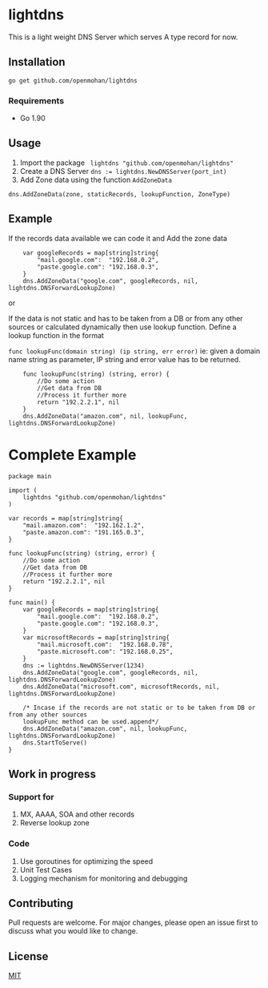 # lightdns

This is a light weight DNS Server which serves A type record for now.

## Installation
`go get github.com/openmohan/lightdns`

### Requirements
* Go 1.90

## Usage
1. Import the package `	lightdns "github.com/openmohan/lightdns"`
2. Create a DNS Server `dns := lightdns.NewDNSServer(port_int)`
3. Add Zone data using the function `AddZoneData`

```dns.AddZoneData(zone, staticRecords, lookupFunction, ZoneType)```

## Example
If the records data available we can code it and Add the zone data
```	
	var googleRecords = map[string]string{
		"mail.google.com":  "192.168.0.2",
		"paste.google.com": "192.168.0.3",
	}
	dns.AddZoneData("google.com", googleRecords, nil, lightdns.DNSForwardLookupZone)
```

or
 
If the data is not static and has to be taken from a DB or from any other sources or calculated dynamically then use lookup function.
Define a lookup function in the format 

`func lookupFunc(domain string) (ip string, err error)` ie: given a domain name string as parameter, IP string and error value has to be returned.
```
	func lookupFunc(string) (string, error) {
		//Do some action
		//Get data from DB
		//Process it further more
		return "192.2.2.1", nil
	}
	dns.AddZoneData("amazon.com", nil, lookupFunc, lightdns.DNSForwardLookupZone)
```


# Complete Example
```
package main

import (
	lightdns "github.com/openmohan/lightdns"
)

var records = map[string]string{
	"mail.amazon.com":  "192.162.1.2",
	"paste.amazon.com": "191.165.0.3",
}

func lookupFunc(string) (string, error) {
	//Do some action
	//Get data from DB
	//Process it further more
	return "192.2.2.1", nil
}

func main() {
	var googleRecords = map[string]string{
		"mail.google.com":  "192.168.0.2",
		"paste.google.com": "192.168.0.3",
	}
	var microsoftRecords = map[string]string{
		"mail.microsoft.com":  "192.168.0.78",
		"paste.microsoft.com": "192.168.0.25",
	}
	dns := lightdns.NewDNSServer(1234)
	dns.AddZoneData("google.com", googleRecords, nil, lightdns.DNSForwardLookupZone)
	dns.AddZoneData("microsoft.com", microsoftRecords, nil, lightdns.DNSForwardLookupZone)

	/* Incase if the records are not static or to be taken from DB or from any other sources
	lookupFunc method can be used.append*/
	dns.AddZoneData("amazon.com", nil, lookupFunc, lightdns.DNSForwardLookupZone)
	dns.StartToServe()
}

```

## Work in progress
### Support for
1. MX, AAAA, SOA and other records
2. Reverse lookup zone

### Code
 1. Use goroutines for optimizing the speed
 2. Unit Test Cases
 3. Logging mechanism for monitoring and debugging


## Contributing
Pull requests are welcome. For major changes, please open an issue first to discuss what you would like to change.


## License
[MIT](https://choosealicense.com/licenses/mit/)